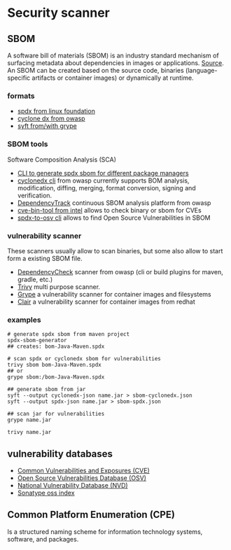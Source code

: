 # Security scanner

## SBOM

A software bill of materials (SBOM) is an industry standard mechanism of surfacing metadata about dependencies in images or applications. [Source](https://paketo.io/docs/concepts/sbom/). An SBOM can be created based on the source code, binaries (language-specific artifacts or container images) or dynamically at runtime.

### formats

- [spdx from linux foundation](https://spdx.dev/)
- [cyclone dx from owasp](https://cyclonedx.org/)
- [syft from/with grype](https://github.com/anchore/syft)

### SBOM tools

Software Composition Analysis (SCA)

- [CLI to generate spdx sbom for different package managers](https://github.com/opensbom-generator/spdx-sbom-generator)
- [cyclonedx cli](https://github.com/CycloneDX/cyclonedx-cli) from owasp currently supports BOM analysis, modification, diffing, merging, format conversion, signing and verification.
- [DependencyTrack](https://dependencytrack.org/) continuous SBOM analysis platform from owasp
- [cve-bin-tool from intel](https://github.com/intel/cve-bin-tool#scanning-an-sbom-file-for-known-vulnerabilities) allows to check binary or sbom for CVEs
- [spdx-to-osv cli](https://github.com/spdx/spdx-to-osv/) allows to find Open Source Vulnerabilities in SBOM

### vulnerability scanner

These scanners usually allow to scan binaries, but some also allow to start form a existing SBOM file.

- [DependencyCheck](https://jeremylong.github.io/DependencyCheck/dependency-check-cli/index.html) scanner from owasp (cli or build plugins for maven, gradle, etc.)
- [Trivy](https://github.com/aquasecurity/trivy) multi purpose scanner.
- [Grype](https://github.com/anchore/grype) a vulnerability scanner for container images and filesystems
- [Clair](https://github.com/quay/clair) a vulnerability scanner for container images from redhat

### examples

```shell
# generate spdx sbom from maven project
spdx-sbom-generator
## creates: bom-Java-Maven.spdx

# scan spdx or cyclonedx sbom for vulnerabilities
trivy sbom bom-Java-Maven.spdx
## or 
grype sbom:/bom-Java-Maven.spdx

## generate sbom from jar
syft --output cyclonedx-json name.jar > sbom-cyclonedx.json
syft --output spdx-json name.jar > sbom-spdx.json

## scan jar for vulnerabilities
grype name.jar

trivy name.jar
```

## vulnerability databases

- [Common Vulnerabilities and Exposures (CVE)](https://cve.mitre.org/)
- [Open Source Vulnerabilities Database (OSV)](https://osv.dev/)
- [National Vulnerability Database (NVD)](https://nvd.nist.gov/)
- [Sonatype oss index](https://ossindex.sonatype.org/)

## Common Platform Enumeration (CPE) 

Is a structured naming scheme for information technology systems, software, and packages.
